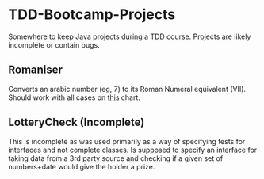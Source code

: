 TDD-Bootcamp-Projects
=====================

Somewhere to keep Java projects during a TDD course. Projects are likely incomplete or contain bugs.

Romaniser
---------
Converts an arabic number (eg, 7) to its Roman Numeral equivalent (VII). Should work with all cases on [this](http://literacy.kent.edu/Minigrants/Cinci/romanchart.htm) chart. 

LotteryCheck (Incomplete)
------------

This is incomplete as was used primarily as a way of specifying tests for interfaces and not complete classes. Is supposed to specify an interface for taking data from a 3rd party source and checking if a given set of numbers+date would give the holder a prize.